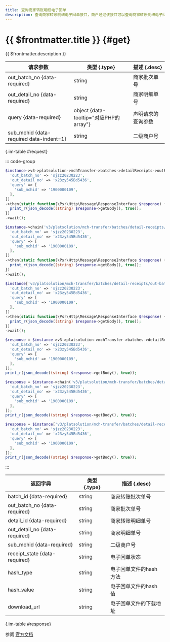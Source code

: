 ```yaml
---
title: 查询商家转账明细电子回单
description: 查询商家转账明细电子回单接口，商户通过该接口可以查询商家转账明细电子回单受理进度信息，当电子回单文件生成结束后，将返回电子回单文件的hash值、电子回单文件的下载地址等。
---
```


# {{ $frontmatter.title }} {#get}

{{ $frontmatter.description }}

| 请求参数 | 类型 {.type} | 描述 {.desc}
| --- | --- | ---
| out_batch_no {data-required} | string | 商家批次单号
| out_detail_no {data-required} | string | 商家明细单号
| query {data-required} | object {data-tooltip="对应PHP的array"} | 声明请求的查询参数
| sub_mchid {data-required data-indent=1} | string | 二级商户号

{.im-table #request}

::: code-group

```php [异步纯链式]
$instance->v3->platsolution->mchTransfer->batches->detailReceipts->outBatchNo->_out_batch_no_->outDetailNo->_out_detail_no_->getAsync([
  'out_batch_no' => 'sjzz20230223',
  'out_detail_no' => 'x23zy545Bd5436',
  'query' => [
    'sub_mchid' => '1900000109',
  ],
])
->then(static function(\Psr\Http\Message\ResponseInterface $response) {
  print_r(json_decode((string) $response->getBody(), true));
})
->wait();
```

```php [异步声明式]
$instance->chain('v3/platsolution/mch-transfer/batches/detail-receipts/out-batch-no/{out_batch_no}/out-detail-no/{out_detail_no}')->getAsync([
  'out_batch_no' => 'sjzz20230223',
  'out_detail_no' => 'x23zy545Bd5436',
  'query' => [
    'sub_mchid' => '1900000109',
  ],
])
->then(static function(\Psr\Http\Message\ResponseInterface $response) {
  print_r(json_decode((string) $response->getBody(), true));
})
->wait();
```

```php [异步属性式]
$instance['v3/platsolution/mch-transfer/batches/detail-receipts/out-batch-no/{out_batch_no}/out-detail-no/{out_detail_no}']->getAsync([
  'out_batch_no' => 'sjzz20230223',
  'out_detail_no' => 'x23zy545Bd5436',
  'query' => [
    'sub_mchid' => '1900000109',
  ],
])
->then(static function(\Psr\Http\Message\ResponseInterface $response) {
  print_r(json_decode((string) $response->getBody(), true));
})
->wait();
```

```php [同步纯链式]
$response = $instance->v3->platsolution->mchTransfer->batches->detailReceipts->outBatchNo->_out_batch_no_->outDetailNo->_out_detail_no_->get([
  'out_batch_no' => 'sjzz20230223',
  'out_detail_no' => 'x23zy545Bd5436',
  'query' => [
    'sub_mchid' => '1900000109',
  ],
]);
print_r(json_decode((string) $response->getBody(), true));
```

```php [同步声明式]
$response = $instance->chain('v3/platsolution/mch-transfer/batches/detail-receipts/out-batch-no/{out_batch_no}/out-detail-no/{out_detail_no}')->get([
  'out_batch_no' => 'sjzz20230223',
  'out_detail_no' => 'x23zy545Bd5436',
  'query' => [
    'sub_mchid' => '1900000109',
  ],
]);
print_r(json_decode((string) $response->getBody(), true));
```

```php [同步属性式]
$response = $instance['v3/platsolution/mch-transfer/batches/detail-receipts/out-batch-no/{out_batch_no}/out-detail-no/{out_detail_no}']->get([
  'out_batch_no' => 'sjzz20230223',
  'out_detail_no' => 'x23zy545Bd5436',
  'query' => [
    'sub_mchid' => '1900000109',
  ],
]);
print_r(json_decode((string) $response->getBody(), true));
```

:::

| 返回字典 | 类型 {.type} | 描述 {.desc}
| --- | --- | ---
| batch_id {data-required}| string | 商家转账批次单号
| out_batch_no {data-required}| string | 商家批次单号
| detail_id {data-required}| string | 商家转账明细单号
| out_detail_no {data-required}| string | 商家明细单号
| sub_mchid {data-required}| string | 二级商户号
| receipt_state {data-required}| string | 电子回单状态
| hash_type | string | 电子回单文件的hash方法
| hash_value | string | 电子回单文件的hash值
| download_url | string | 电子回单文件的下载地址

{.im-table #response}

参阅 [官方文档](https://pay.weixin.qq.com/docs/partner/apis/platsolution-mch-transfer/receipts/receipt-query-by-detail-out-no.html)
